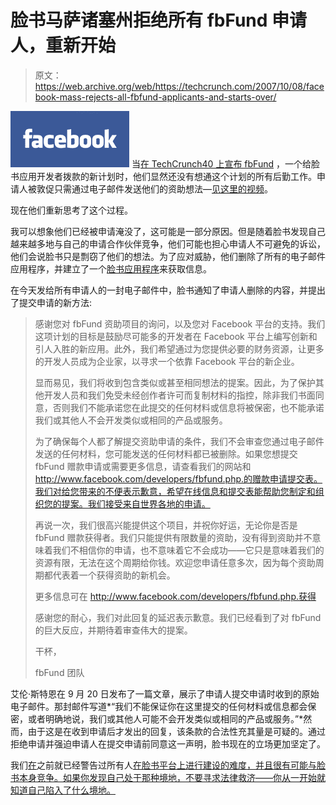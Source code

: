 # 脸书马萨诸塞州拒绝所有 fbFund 申请人，重新开始

> 原文：<https://web.archive.org/web/https://techcrunch.com/2007/10/08/facebook-mass-rejects-all-fbfund-applicants-and-starts-over/>

[![](img/e82f27c5f10c402a31ff9ef415aaf7ac.png)](https://web.archive.org/web/20230223131232/http://www.facebook.com/) 当[在 TechCrunch40 上宣布 fbFund](https://web.archive.org/web/20230223131232/https://techcrunch.com/2007/09/17/facebook-launches-fbfund-with-accel-and-founders-fund-to-invest-in-new-facebook-apps/) ，一个给脸书应用开发者拨款的新计划时，他们显然还没有想通这个计划的所有后勤工作。申请人被敦促只需通过电子邮件发送他们的资助想法—[见这里的视频](https://web.archive.org/web/20230223131232/https://techcrunch.com/2007/09/24/chat-with-mark-zuckerberg-at-techcrunch40-the-video/)。

现在他们重新思考了这个过程。

我可以想象他们已经被申请淹没了，这可能是一部分原因。但是随着脸书发现自己越来越多地与自己的申请合作伙伴竞争，他们可能也担心申请人不可避免的诉讼，他们会说脸书只是剽窃了他们的想法。为了应对威胁，他们删除了所有的电子邮件应用程序，并建立了一个[脸书应用程序](https://web.archive.org/web/20230223131232/http://www.facebook.com/developers/fbfund.php)来获取信息。

在今天发给所有申请人的一封电子邮件中，脸书通知了申请人删除的内容，并提出了提交申请的新方法:

> 感谢您对 fbFund 资助项目的询问，以及您对 Facebook 平台的支持。我们这项计划的目标是鼓励尽可能多的开发者在 Facebook 平台上编写创新和引人入胜的新应用。此外，我们希望通过为您提供必要的财务资源，让更多的开发人员成为企业家，以寻求一个依靠 Facebook 平台的新企业。
> 
> 显而易见，我们将收到包含类似或甚至相同想法的提案。因此，为了保护其他开发人员和我们免受未经创作者许可而复制材料的指控，除非我们书面同意，否则我们不能承诺您在此提交的任何材料或信息将被保密，也不能承诺我们或其他人不会开发类似或相同的产品或服务。
> 
> 为了确保每个人都了解提交资助申请的条件，我们不会审查您通过电子邮件发送的任何材料，您可能发送的任何材料都已被删除。如果您想提交 fbFund 赠款申请或需要更多信息，请查看我们的网站和 http://www.facebook.com/developers/fbfund.php.的赠款申请提交表。我们对给您带来的不便表示歉意，希望在线信息和提交表能帮助您制定和组织您的提案。我们接受来自世界各地的申请。
> 
> 再说一次，我们很高兴能提供这个项目，并祝你好运，无论你是否是 fbFund 赠款获得者。我们只能提供有限数量的资助，没有得到资助并不意味着我们不相信你的申请，也不意味着它不会成功——它只是意味着我们的资源有限，无法在这个周期给你钱。欢迎您申请任意多次，因为每个资助周期都代表着一个获得资助的新机会。
> 
> 更多信息可在 http://www.facebook.com/developers/fbfund.php.获得
> 
> 感谢您的耐心，我们对此回复的延迟表示歉意。我们已经看到了对 fbFund 的巨大反应，并期待着审查伟大的提案。
> 
> 干杯，
> 
> fbFund 团队

艾伦·斯特恩在 9 月 20 日发布了一篇文章，展示了申请人提交申请时收到的原始电子邮件。那封邮件写道*“我们不能保证你在这里提交的任何材料或信息都会保密，或者明确地说，我们或其他人可能不会开发类似或相同的产品或服务。”*然而，由于这是在收到申请后才发出的回复，该条款的合法性充其量是可疑的。通过拒绝申请并强迫申请人在提交申请前同意这一声明，脸书现在的立场更加坚定了。

我们[在](https://web.archive.org/web/20230223131232/https://techcrunch.com/2007/09/29/facebook-to-launch-friend-grouping/)之前就已经警告过所有人[在脸书平台上进行建设的难度，并且很有可能与脸书本身竞争。如果你发现自己处于那种境地，不要寻求法律救济——你从一开始就知道自己陷入了什么境地。](https://web.archive.org/web/20230223131232/https://techcrunch.com/2007/10/05/facebook-to-take-on-itunes/)